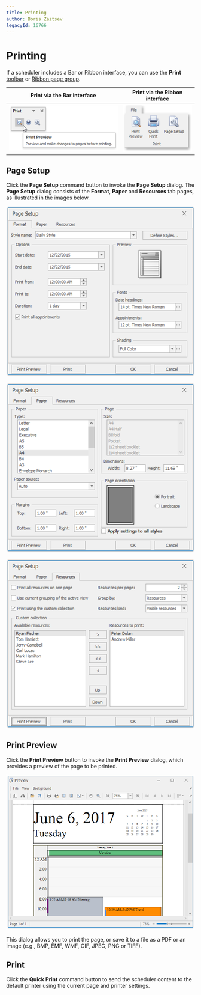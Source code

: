 ```yaml
---
title: Printing
author: Boris Zaitsev
legacyId: 16766
---
```

# Printing
If a scheduler includes a Bar or Ribbon interface, you can use the **Print** [toolbar](scheduler-ui/toolbars.md) or [Ribbon page group](scheduler-ui/ribbon-interface.md).

| Print via the Bar interface | Print via the Ribbon interface |
|---|---|
| ![Scheduler_PrintToolbar](../../images/img16554.png) | ![Scheduler_Ribbon_Print](../../images/img16545.png) |

## Page Setup
Click the **Page Setup** command button to invoke the **Page Setup** dialog. The **Page Setup** dialog consists of the **Format**, **Paper** and **Resources** tab pages, as illustrated in the images below.

![PageSetupFormatTab](../../images/img22528.png)

![PageSetupPaperTab](../../images/img22529.png)

![PageSetupResourcesTab](../../images/img22530.png)

## Print Preview
Click the **Print Preview** button to invoke the **Print Preview** dialog, which provides a preview of the page to be printed.

![PrintPreview](../../images/img22532.png)

This dialog allows you to print the page, or save it to a file as a PDF or an image (e.g., BMP, EMF, WMF, GIF, JPEG, PNG or TIFF).

## Print
Click the **Quick Print** command button to send the scheduler content to the default printer using the current page and printer settings.
